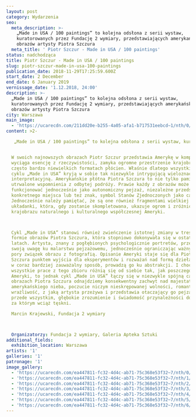 ```yaml
---
layout: post
category: Wydarzenia
seo:
  meta_description: >-
    „Made in USA / 100 paintings” to kolejna odsłona z serii wystaw,
    kuratorowanych przez Fundację 2 wymiary, przedstawiających amerykański cykl
    obrazów artysty Piotra Szczura
  meta_title: ' Piotr Szczur - Made in USA / 100 paintings'
status: nadchodząca
title: Piotr Szczur - Made in USA / 100 paintings
slug: piotr-szczur-made-in-usa-100-paintings
publication_date: 2018-11-29T17:25:59.600Z
start_date: 2 December
end_date: 6 January 2019
vernissage_date: '1.12.2018, 24:00'
description: >-
  „Made in USA / 100 paintings” to kolejna odsłona z serii wystaw,
  kuratorowanych przez Fundację 2 wymiary, przedstawiających amerykański cykl
  obrazów artysty Piotra Szczura
city: Warszawa
main_image:
  - 'https://ucarecdn.com/211dd20e-b255-4a05-afa1-b717531eebcd~1/nth/0/'
content: >2-

   „Made in USA / 100 paintings” to kolejna odsłona z serii wystaw, kuratorowanych przez Fundację 2 wymiary, przedstawiających amerykański cykl obrazów artysty Piotra Szczura. Bezpośrednią inspiracją do powstania prezentowanego zbioru płócien stała się podróż do Stanów Zjednoczonych, podczas której malarz doświadczył piękna i niezwykłej różnorodności krajobrazu roztaczającego się wzdłuż słynnej Route 66. Obrazy z cyklu „Made in USA”, zawieszone w jednej linii w przestrzeni warszawskiej galerii Apteka Sztuki, zaczynają funkcjonować jako rodzaj mapy, stają się świadectwem przebytej drogi – zarówno w sensie fizycznym, jak również duchowym. 


  W swoich najnowszych obrazach Piotr Szczur przedstawia Amerykę w kompresji,
  wyciąga esencję z rzeczywistości, zamyka ogromne przestrzenie krajobrazu w
  często bardzo niewielkich formatach płócien. Właśnie dlatego wszystkie prace z
  cyklu „Made in USA” kryją w sobie tak niezwykle intrygującą wieloznaczność
  interpretacyjną. Amerykańskie płótna Piotra Szczura to nie tylko pamiątki,
  utrwalone wspomnienia z odbytej podróży. Prawie każdy z obrazów może
  funkcjonować jednocześnie jako autonomiczny pejzaż, niezależne przedstawienie
  konkretnego miejsca lub też znak, symbol Stanów Zjednoczonych jako całości.
  Jednocześnie należy pamiętać, że są one również fragmentami wielkiej
  układanki, która, gdy zostanie skompletowana, ukazuje ogrom i zróżnicowanie
  krajobrazu naturalnego i kulturalnego współczesnej Ameryki.



  Cykl „Made in USA” stanowi również zwieńczenie istotnej zmiany w treści i
  formie obrazów Piotra Szczura, która stopniowo dokonywała się w ostatnich
  latach. Artysta, znany z pogłębionych psychologicznie portretów, przenosi
  swoją uwagę ku malarstwu pejzażowemu, jednocześnie ograniczając ważny do tej
  pory związek obrazu z fotografią. Opisanie Ameryki staje się dla Piotra
  Szczura punktem wyjścia dla eksperymentów i rozważań nad formą dzieła, które,
  w coraz bardziej zauważalny sposób, prowadzą go ku abstrakcji. I choć
  wszystkie prace z tego zbioru różnią się od siebie tak, jak poszczególne Stany
  Ameryki, to jednak cykl „Made in USA” łączy się w niezwykle spójną całość. W
  obrazach Piotra Szczura odnajdziemy konsekwentny zachwyt nad majestatem
  amerykańskiego nieba, poczucie niczym nieskrępowanej wolności, romantyczną
  wrażliwość, z jaką artysta przeżywa i przedstawia otaczający go pejzaż oraz,
  przede wszystkim, głębokie zrozumienie i świadomość przynależności do miejsca,
  za którym wciąż tęskni.

  Marcin Krajewski, Fundacja 2 wymiary 



  Organizatorzy: Fundacja 2 wymiary, Galeria Apteka Sztuki
additional_fields:
  exhibition_location: Warszawa
artists: '1'
galleries: '1'
patronage: '1'
image_gallery:
  - 'https://ucarecdn.com/ea447811-fc32-4d4c-ab71-75c368e53f32~7/nth/0/'
  - 'https://ucarecdn.com/ea447811-fc32-4d4c-ab71-75c368e53f32~7/nth/1/'
  - 'https://ucarecdn.com/ea447811-fc32-4d4c-ab71-75c368e53f32~7/nth/2/'
  - 'https://ucarecdn.com/ea447811-fc32-4d4c-ab71-75c368e53f32~7/nth/3/'
  - 'https://ucarecdn.com/ea447811-fc32-4d4c-ab71-75c368e53f32~7/nth/4/'
  - 'https://ucarecdn.com/ea447811-fc32-4d4c-ab71-75c368e53f32~7/nth/5/'
  - 'https://ucarecdn.com/ea447811-fc32-4d4c-ab71-75c368e53f32~7/nth/6/'
---
```


